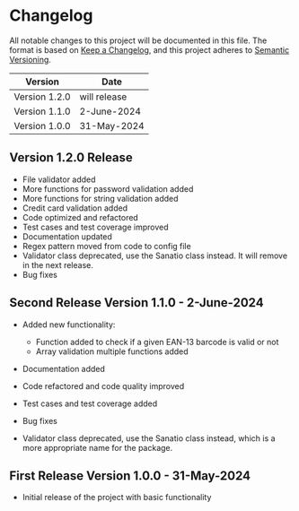 # Changelog

All notable changes to this project will be documented in this file. The format is based on [Keep a Changelog](https://keepachangelog.com/en/1.0.0/), and this project adheres to [Semantic Versioning](https://semver.org/spec/v2.0.0.html).

| Version | Date |
| ------- | ---- |
| Version 1.2.0 | will release |
| Version 1.1.0 | 2-June-2024 |
| Version 1.0.0 | 31-May-2024 |

## Version 1.2.0 Release 

- File validator added
- More functions for password validation added
- More functions for string validation added
- Credit card validation added
- Code optimized and refactored
- Test cases and test coverage improved
- Documentation updated
- Regex pattern moved from code to config file
- Validator class deprecated, use the Sanatio class instead. It will remove in the next release.
- Bug fixes

## Second Release Version 1.1.0 - 2-June-2024

- Added new functionality:
   - Function added to check if a given EAN-13 barcode is valid or not
   - Array validation multiple functions added

- Documentation added
- Code refactored and code quality improved
- Test cases and test coverage added
- Bug fixes
- Validator class deprecated, use the Sanatio class instead, which is a more appropriate name for the package.

## First Release Version 1.0.0 - 31-May-2024

- Initial release of the project with basic functionality


